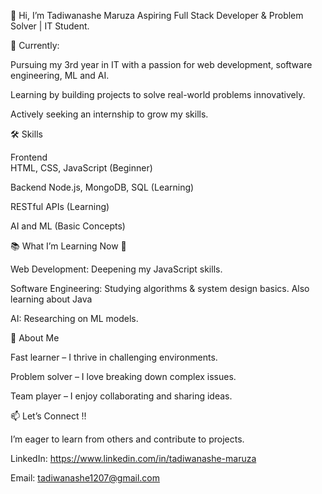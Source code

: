 👋 Hi, I’m Tadiwanashe Maruza
Aspiring Full Stack Developer & Problem Solver | IT Student.



🌱 Currently:

Pursuing my 3rd year in IT with a passion for web development, software engineering, ML and AI.

Learning by building projects to solve real-world problems innovatively.

Actively seeking an internship to grow my skills.


🛠 Skills

Frontend	
HTML, CSS, JavaScript (Beginner)

Backend
Node.js, MongoDB, SQL (Learning)

RESTful APIs (Learning)

AI and ML	(Basic Concepts)




📚 What I’m Learning Now 📝 

Web Development: 
Deepening my JavaScript skills.

Software Engineering: 
Studying algorithms & system design basics.
Also learning about Java

AI:
Researching on ML models.



🌟 About Me

Fast learner – I thrive in challenging environments.

Problem solver – I love breaking down complex issues.

Team player – I enjoy collaborating and sharing ideas.



📫 Let’s Connect !!

I’m eager to learn from others and contribute to projects.

LinkedIn: https://www.linkedin.com/in/tadiwanashe-maruza

Email: tadiwanashe1207@gmail.com 


<!---
tadiwanashe-EH12/tadiwanashe-EH12 is a ✨ special ✨ repository because its `README.md` (this file) appears on your GitHub profile.
You can click the Preview link to take a look at your changes.
--->
